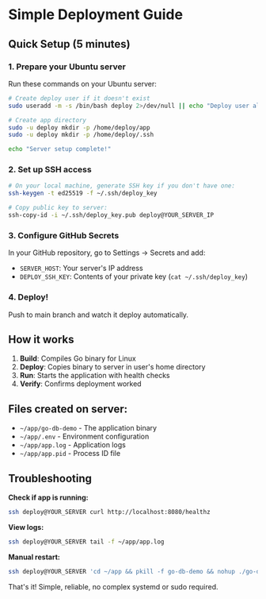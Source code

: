 # Simple Deployment Guide

## Quick Setup (5 minutes)

### 1. Prepare your Ubuntu server
Run these commands on your Ubuntu server:
```bash
# Create deploy user if it doesn't exist
sudo useradd -m -s /bin/bash deploy 2>/dev/null || echo "Deploy user already exists"

# Create app directory
sudo -u deploy mkdir -p /home/deploy/app
sudo -u deploy mkdir -p /home/deploy/.ssh

echo "Server setup complete!"
```

### 2. Set up SSH access
```bash
# On your local machine, generate SSH key if you don't have one:
ssh-keygen -t ed25519 -f ~/.ssh/deploy_key

# Copy public key to server:
ssh-copy-id -i ~/.ssh/deploy_key.pub deploy@YOUR_SERVER_IP
```

### 3. Configure GitHub Secrets
In your GitHub repository, go to Settings → Secrets and add:
- `SERVER_HOST`: Your server's IP address
- `DEPLOY_SSH_KEY`: Contents of your private key (`cat ~/.ssh/deploy_key`)

### 4. Deploy!
Push to main branch and watch it deploy automatically.

## How it works

1. **Build**: Compiles Go binary for Linux
2. **Deploy**: Copies binary to server in user's home directory
3. **Run**: Starts the application with health checks
4. **Verify**: Confirms deployment worked

## Files created on server:
- `~/app/go-db-demo` - The application binary
- `~/app/.env` - Environment configuration
- `~/app/app.log` - Application logs
- `~/app/app.pid` - Process ID file

## Troubleshooting

**Check if app is running:**
```bash
ssh deploy@YOUR_SERVER curl http://localhost:8080/healthz
```

**View logs:**
```bash
ssh deploy@YOUR_SERVER tail -f ~/app/app.log
```

**Manual restart:**
```bash
ssh deploy@YOUR_SERVER 'cd ~/app && pkill -f go-db-demo && nohup ./go-db-demo > app.log 2>&1 &'
```

That's it! Simple, reliable, no complex systemd or sudo required.
